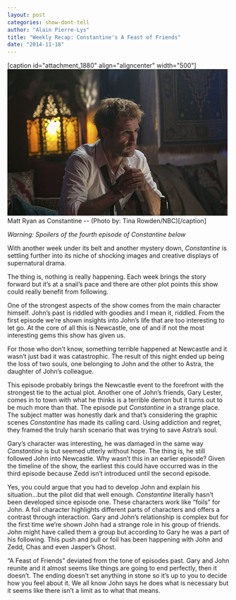 ```yaml
---
layout: post
categories: show-dont-tell
author: "Alain Pierre-Lys"
title: "Weekly Recap: Constantine's A Feast of Friends"
date: "2014-11-18"
---
```


\[caption id="attachment\_1880" align="aligncenter" width="500"\][![Matt Ryan as Constantine -- (Photo by: Tina Rowden/NBC)](/img/constantineEP4.jpg)](http://www.thehighscreen.com/wp-content/uploads/2014/11/constantineEP4.jpg) Matt Ryan as Constantine -- (Photo by: Tina Rowden/NBC)\[/caption\]

_Warning: Spoilers of the fourth episode of Constantine below_

With another week under its belt and another mystery down, _Constantine_ is settling further into its niche of shocking images and creative displays of supernatural drama.

The thing is, nothing is really happening. Each week brings the story forward but it’s at a snail’s pace and there are other plot points this show could really benefit from following.

One of the strongest aspects of the show comes from the main character himself. John’s past is riddled with goodies and I mean it, riddled. From the first episode we’re shown insights into John’s life that are too interesting to let go. At the core of all this is Newcastle, one of and if not the most interesting gems this show has given us.

For those who don’t know, something terrible happened at Newcastle and it wasn’t just bad it was catastrophic. The result of this night ended up being the loss of two souls, one belonging to John and the other to Astra, the daughter of John’s colleague.

This episode probably brings the Newcastle event to the forefront with the strongest tie to the actual plot. Another one of John’s friends, Gary Lester, comes in to town with what he thinks is a terrible demon but it turns out to be much more than that. The episode put _Constantine_ in a strange place. The subject matter was honestly dark and that’s considering the graphic scenes _Constantine_ has made its calling card. Using addiction and regret, they framed the truly harsh scenario that was trying to save Astra’s soul.

Gary’s character was interesting, he was damaged in the same way _Constantine_ is but seemed utterly without hope. The thing is, he still followed John into Newcastle. Why wasn’t this in an earlier episode? Given the timeline of the show, the earliest this could have occurred was in the third episode because Zedd isn’t introduced until the second episode.

Yes, you could argue that you had to develop John and explain his situation…but the pilot did that well enough. _Constantine_ literally hasn’t been developed since episode one. These characters work like “foils” for John. A foil character highlights different parts of characters and offers a contrast through interaction. Gary and John’s relationship is complex but for the first time we’re shown John had a strange role in his group of friends. John might have called them a group but according to Gary he was a part of his following. This push and pull or foil has been happening with John and Zedd, Chas and even Jasper’s Ghost.

“A Feast of Friends” deviated from the tone of episodes past. Gary and John reunite and it almost seems like things are going to end perfectly, then it doesn’t. The ending doesn’t set anything in stone so it’s up to you to decide how you feel about it. We all know John says he does what is necessary but it seems like there isn’t a limit as to what that means.

 
